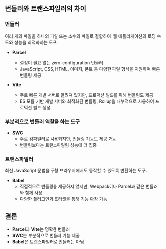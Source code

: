 ## 번들러와 트랜스파일러의 차이

### 번들러
여러 개의 파일을 하나의 파일 또는 소수의 파일로 결합하여, 웹 애플리케이션의 로딩 속도와 성능을 최적화하는 도구.

- **Parcel**
  - 설정이 필요 없는 zero-configuration 번들러
  - JavaScript, CSS, HTML, 이미지, 폰트 등 다양한 파일 형식을 지원하며 빠른 번들링 제공

- **Vite**
  - 주로 빠른 개발 서버로 알려져 있지만, 프로덕션 빌드를 위해 번들링도 제공
  - ES 모듈 기반 개발 서버와 최적화된 번들링, Rollup을 내부적으로 사용하여 프로덕션 빌드 생성

### 부분적으로 번들러 역할을 하는 도구
- **SWC**
  - 주로 컴파일러로 사용되지만, 번들링 기능도 제공 가능
  - 번들링보다는 트랜스파일링 성능에 더 집중

### 트랜스파일러
최신 JavaScript 문법을 구형 브라우저에서도 동작할 수 있도록 변환하는 도구.

- **Babel**
  - 직접적으로 번들링을 제공하지 않지만, Webpack이나 Parcel과 같은 번들러와 함께 사용
  - 다양한 플러그인과 프리셋을 통해 기능 확장 가능

## 결론
- **Parcel**과 **Vite**는 명확한 번들러
- **SWC**는 부분적으로 번들러 기능 제공
- **Babel**은 트랜스파일러로 번들러는 아님